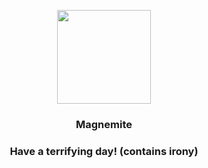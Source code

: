 <p align="center">
    <img src="https://raw.githubusercontent.com/PokeAPI/sprites/master/sprites/pokemon/81.png" width="150" height="150">
</p>
<h3 align="center"> <b>Magnemite</b></h3>
<h3 align="center">Have a terrifying day! (contains irony)</h3>

